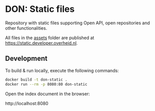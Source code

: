 # DON: Static files

Repository with static files supporting Open API, open repositories and other functionalities.

All files in the [assets](./assets/) folder are published at https://static.developer.overheid.nl.

## Development

To build & run locally, execute the following commands:

```bash
docker build -t don-static .
docker run --rm -p 8080:80 don-static
```

Open the index document in the browser:

http://localhost:8080

